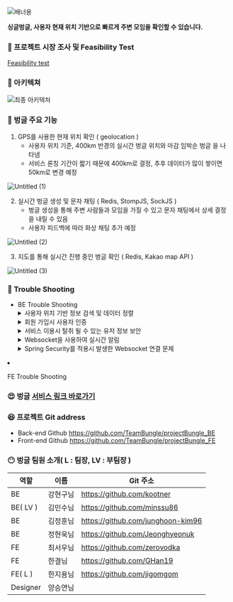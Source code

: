 
![배너용](https://user-images.githubusercontent.com/107230384/182052615-f4743530-6596-4b4f-9b5e-6100f021eebb.jpg)


**싱글벙글, 사용자 현재 위치 기반으로 빠르게 주변 모임을 확인할 수 있습니다.**

### 🤔 프로젝트 시장 조사 및 Feasibility Test

[Feasibility test](https://www.notion.so/Feasibility-test-b8f7d2dccd354a0db0577e245a12f4a4) 

### 🙂 아키텍쳐

![최종 아키텍처](https://user-images.githubusercontent.com/107230384/182052947-7c29f084-224a-492b-9a71-0c0f09c65a9e.jpg)



### 🤩 벙글 주요 기능

1. GPS를 사용한 현재 위치 확인 ( geolocation )
    - 사용자 위치 기준, 400km 반경의 실시간 벙글 위치와 마감 임박순 벙글 을 나타냄
    - 서비스 론칭 기간이 짧기 때문에 400km로 결정, 추후 데이터가 많이 쌓이면 50km로 변경 예정
    
![Untitled (1)](https://user-images.githubusercontent.com/107230384/182052513-562cce1e-09d0-4496-aceb-e17440cf3b22.png)
    

2. 실시간 벙글 생성 및 문자 채팅 ( Redis, StompJS, SockJS )
    - 벙글 생성을 통해 주변 사람들과 모임을 가질 수 있고 문자 채팅에서 상세 결정을 내릴 수 있음
    - 사용자 피드백에 따라 화상 채팅 추가 예정

![Untitled (2)](https://user-images.githubusercontent.com/107230384/182052538-9e3d28f1-0f7f-4604-a944-35c920fa2aca.png)


3. 지도를 통해 실시간 진행 중인 벙글 확인 ( Redis, Kakao map API )

![Untitled (3)](https://user-images.githubusercontent.com/107230384/182052556-d5fb2af0-7617-403a-9e39-a3becd215dd3.png)


### 🧐 Trouble Shooting

- BE Trouble Shooting
    <details>
        <summary>사용자 위치 기반 정보 검색 및 데이터 정렬</summary>
        <ul>
            <li>문제 인지
                <div>게시글 조회시 유저의 위치로부터 일정 거리내에 있는 게시물 만을 DB로부터 불러와 거리순에 맞춰 응답하는 로직 필요.<br>
		초기 기능 구현시 기본적인 Spring Data JPA만을 사용한 결과 N+1 문제 및 DB로부터 불러온 data를 JAVA 코드로 재 정렬해야하는 문제 발생.<br></div>
            </li>
            <li>선택지
                <div>1. MBRContains 사용<br> 
		2. ST_DISTANCE_SPHERE 사용</div> 
            </li>
            <li>핵심 기술을 선택한 이유 및 근거
                <div>
                    [2번 선택]<br>
                    - 먼저 적용해본 MBRContains는 두점 사이의 거리를 직접 구하는 것이 아니라 한 지점을 기준으로 4각형의 박스형 영역을 만들어 그 안에 포함 되는지를 판별하여
		값을 불러오는 방식이다보니, DB로부터 가져온 data를 client에 응답하기전 haversine공식등을 활용해서 재 정렬해야하는 문제점이 발생하였음.<br>
		위 와 같은 문제점을 해결 하기위해 다른 방법을 조사해본 결과 Query문작성시 ST_DISTANCE_SPHERE 함수를 사용하면 DB에서 불러오는 과정에서 두점사이의
		거리를 바로 구할 수 있어 이를 바탕으로 Query조회시 필요한 데이터만을 추출 및 정렬을 한번에 끝낼 수 있어 조회 성능을 향상시킴
                </div> 
            </li>
        </ul>
        <div markedown="1">    https://github.com/TeamBungle/projectBungle_BE/blob/ba1372e9c4d25307f66320c42b1f60a41544d8bd/src/main/java/com/sparta/meeting_platform/service/PostService.java#L118-L141
        </div>
    </details>
    <details>
        <summary>회원 가입시 사용자 인증</summary>
        <ul>
            <li>문제 인지
                <div> 회원 가입시 email 인증 메일 발송 로직에서 2~3초간의 대기시간이 걸려 가입 버튼을 클릭한 사용자가 대기해야하는 문제 발생 </div>
            </li>
            <li>선택지
                <div>1. 비동기 처리<br>
            </li>
            <li>핵심 기술을 선택한 이유 및 근거
                <div>
                [1선택]<br>
                - email 전송 method에 @Async Annotation을 이용해 비동기 처리 하여 유저의 대기 시간을 줄였음
                </div> 
            </li>
        </ul>
        <div markedown="1"> https://github.com/TeamBungle/projectBungle_BE/blob/ba1372e9c4d25307f66320c42b1f60a41544d8bd/src/main/java/com/sparta/meeting_platform/service/EmailConfirmTokenService.java#L24-L51
        </div>
    </details>
    <details>
        <summary>서비스 이용시 탈취 될 수 있는 유저 정보 보안</summary>
        <ul>
            <li>문제 인지
                <div>유저인증 방식으로 JWT를 이용한 Access Token 발행 방식을 사용하였으며, 이때 Token이 타인에게 탈취 되었을때를 대비가 필요 하였음</div>
            </li>
            <li>선택지
                <div>1. Access Token 만 사용<br>
		2. Access , Refresh Token 함께 사용</div> 
            </li>
            <li>핵심 기술을 선택한 이유 및 근거
                <div>
                [2 번 선택]<br>
                - Access Token의 만료 시간을 짧게 두어 탈취 되었을 경우 악용가능한 시간을 줄였으며, Access Token발행 시 만료 기간이 긴 Refresh Token을 함께 발행 하여 Access Token 만료시
	      재로그인으로 Access Token을 갱신하는 것이 아닌 Refresh Token 인증을 통해 Access Token을 갱신하였음. 이때, Refresh Token은 in memory cache인 redis에 저장하여 잦은 조회로 인해 발생가능한 DB부담을 줄였음
                </div> 
            </li>
        </ul>
        <div markedown="1"> https://github.com/TeamBungle/projectBungle_BE/blob/ba1372e9c4d25307f66320c42b1f60a41544d8bd/src/main/java/com/sparta/meeting_platform/service/UserService.java#L188-L222
        </div>
    </details>
        <details>
        <summary>Websocket을 사용하여 실시간 알림</summary>
        <ul>
            <li>문제 인지
                <div>기존 기능 구현시 유저가 채팅방에 입장할때마다 Websocket을 Connect하고 나갈때마다 Disconnect 하였으나, 처음 로그인했을때 Connect 후, 로그아웃 하거나 웹페이지를 빠져나갈때 Disconnect가 되어야 안읽은 메세지에 대한 실시간 알림이 구현 된다고 판단하여 로직을 바꾸는 시도를 하였음</div>
            </li>
            <li>현재 상태
                <div>1. 채팅방에 입장할때 Connect 후 그방에대한 Subscribe 진행<br>2. 채팅방에서 나갈때 Disconnect</div> 
            </li>
            <li>목표
               <div>1. 로그인할때 WebSocket Connect<br>2. 채팅방에 입장할때 그방에대한 Subscribe 진행<br>3. 채팅방에서 나갈때 그방에대한 Unsubscribe 진행<br>4. 로그아웃할때 Websocket Disconnect<br>Websocket을 하나 열고 그안에서 여러개의 sub,unsub을 진행하려고 하는 과정에서 에러가 많이 발생했고, 시간관계상 프로젝트 마무리까지 얼마 남지않아 방식을 바꾸기로 결정하고 구글링 및 멘토님께 자문을 구한 결과 http를 이용해서 구현 하기로 결정하였다.</div>  
            </li>
	    <li>실제 반영
               <div>front에서 5초마다 알림을 조회하는 요청을 보내고 그에대한 응답으로 사용자가 채팅방에서 나간 시간을 저장하여, 그시간 이후로 그방에서 보내진 메세지들을 응답으로 보내주는 방식으로 구현</div>  
            </li>
        </ul>
    </details>
    <details>
        <summary>Spring Security를 적용시 발생한 Websocket 연결 문제</summary>
        <ul>
            <li>문제 인지
                <div>Spring Security를 적용하지 않은 상태에서 클라이언트와 서버간의 연결에 문제가 없이 정상적으로 작동 하였으나, Security를 적용하고 연결을 시도하니 401 에러가 발생했다.</div>
            </li>
- 문제 해결 과정<br>
1-1 WebSocket은 Custom Header 적용이 안되는것으로 확인됬다.<br>
 &nbsp;&nbsp;- 관련자료 : https://velog.io/@tlatldms/Socket-%EC%9D%B8%EC%A6%9D-with-API-Gateway-Refresh-JWT<br>
1-2 Hand Shake하는 과정을 Security에서  Pass를 걸어 시도를 하였다<br>
&nbsp;&nbsp;- 결과는 실패 , 이때까지는 이유를 알 수 가 없었다<br>
1-3 Stomp Handler를 만들어서 intersepter를 적용하여서 Token검사를 시도하였다.<br>
&nbsp;&nbsp;- 실패 , Token 자체를 받아올 수 가 없었다.
![](https://velog.velcdn.com/images/junghunuk456/post/bd2cb4f4-c822-4f9f-9c9f-82855d298b85/image.png)
1-4 첫 HandShake 과정부터 하나하나 log를 찍어서 확인 해 본 결과 Sockjs를 사용시 우리가 정해놓은 EndPoint 뒤에 여러 path을 붙여서 접속을 시도하는것을 확인했다.
&nbsp;&nbsp;- 우리가 정해놓은 EndPoint가 (“ws/chat”)이었는데, “ws/chat/934/czvkhxvy/websocket << 이런식으로 뒤에 path 를 붙여서 요청이 들어왔다.
![](https://velog.velcdn.com/images/junghunuk456/post/5439c533-9e22-40c9-b89c-4886f2972395/image.png)
1-5 우리가 적용했던 security에서 api paht를 시키는 방법이 다음과 같았다.
![](https://velog.velcdn.com/images/junghunuk456/post/424d3e82-4cf1-40c5-aef5-72872b21c3de/image.png)
하지만 이 상태에서는 ws/chat/** 이런식으로 뒤에 와일드카드를 붙여서 전부다 API path를 허용하는것이 불가능 하였기 때문에 ws/chat을 path 시켜도, 뒤에 붙는 path들이 전부 다르기 때문에 적용이 안되었었다.
1-6 Security 구조 변경
![](https://velog.velcdn.com/images/junghunuk456/post/57fb71d1-a381-49b5-8770-b9a4bddbf40f/image.png)
위와 같이, 구조를 변경하고 와일드카드를 사용하여 path시키니 정상적으로 작동하였다!
---
2 .refresh Token 적용 후 , Access Token 의 만료시간이 지나 refresh Token을 사용하여 AccessToken을 갱신 하는 과정에서 갱신을 시도할때 보내는 첫번째 메세지가 채팅창에 입력이되지 않는 현상이 발생
- Token을 사용하여 유저의 유효성을 검증하는것은 처음 WebSocket에 Connect 할때에만  하는것으로도 충분하다고 생각하여 Connect 할때(채팅방에 입장할때)에만 Token을 받아서  유효성 검사를 진행하고, 메세지를 주고 받을때는 기존에 사용하던 Token이 아닌, 그저 User의 PK값을 받아서 user정보를 찾아 return시켜 주는 방법으로 변경하였다.
---
3 .Reids 에 Message들을 저장할때 Serialize 하는 부분에서 에러발생,
- 메세지를 저장할때 메세지를 보낸 시간을 저장하기위해서 LocalDateTime을 사용하였는데, 자료를 조사해본결과 Java8 버전에서는 LocalDateTime을 직렬화,역직렬화 하지 못한다고 한다
  - redis 에 저장하기 전, LocaldateTime 을 String으로 변환하여 저장하였다
---
4 .유저가 채팅 방에 정상 진입 되지 않는 문제
기존에 서버쪽에서 postId(Pk)를 roomId로 사용하였는데 TopicChannel Class에서 param을 String으로 받기 때문에
Long type 인 postId를 String으로 형 변환 하여 사용하는 중이였다.
이때 채팅방에 유저가 진입을 시도할경우 방입장이 정상적으로 진행되지 않음
- 확인 결과 Client에서 보내주는 값이 Long Type으로 와서 채팅방입장이 정상적으로 진행되지 않음
  - room Id를 형변환 하지 않고 Long 형태로 사용 할 수 있는지 방법 확인
  - 확인결과 TopicChannel을 구현된 그대로 사용하는 이상 불가능한 점 확인
  - Client에서 값을 String으로 변환하여 보내줘서 문제 해결        
    </details>

- FE Trouble Shooting


### 😍 벙글 [서비스 링크 바로가기](https://bungle.life)

### 😆 프로젝트 Git address

- Back-end Github    https://github.com/TeamBungle/projectBungle_BE
- Front-end Github   https://github.com/TeamBungle/projectBungle_FE

### 😶 벙글 팀원 소개( L : 팀장, LV : 부팀장 )

| 역할 | 이름 | Git 주소 |
| --- | --- | --- |
| BE | 강현구님 | https://github.com/kootner |
| BE( LV ) | 김민수님 | https://github.com/minssu86 |
| BE | 김정훈님 | https://github.com/junghoon-kim96 |
| BE | 정현욱님 | https://github.com/Jeonghyeonuk |
| FE | 최서우님 | https://github.com/zerovodka |
| FE | 한결님 | https://github.com/GHan19 |
| FE( L ) | 한지용님 | https://github.com/jigomgom |
| Designer | 양승연님 |  |
